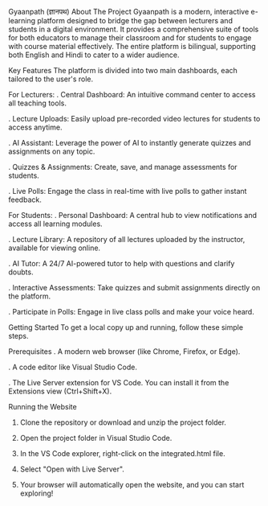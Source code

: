 Gyaanpath (ज्ञानपथ)
About The Project
Gyaanpath is a modern, interactive e-learning platform designed to bridge the gap between lecturers and students in a digital environment. It provides a comprehensive suite of tools for both educators to manage their classroom and for students to engage with course material effectively. The entire platform is bilingual, supporting both English and Hindi to cater to a wider audience.

Key Features
The platform is divided into two main dashboards, each tailored to the user's role.

For Lecturers:
. Central Dashboard: An intuitive command center to access all teaching tools.

. Lecture Uploads: Easily upload pre-recorded video lectures for students to access anytime.

. AI Assistant: Leverage the power of AI to instantly generate quizzes and assignments on any topic.

. Quizzes & Assignments: Create, save, and manage assessments for students.

. Live Polls: Engage the class in real-time with live polls to gather instant feedback.

For Students:
. Personal Dashboard: A central hub to view notifications and access all learning modules.

. Lecture Library: A repository of all lectures uploaded by the instructor, available for viewing online.

. AI Tutor: A 24/7 AI-powered tutor to help with questions and clarify doubts.

. Interactive Assessments: Take quizzes and submit assignments directly on the platform.

. Participate in Polls: Engage in live class polls and make your voice heard.

Getting Started
To get a local copy up and running, follow these simple steps.

Prerequisites
. A modern web browser (like Chrome, Firefox, or Edge).

. A code editor like Visual Studio Code.

. The Live Server extension for VS Code. You can install it from the Extensions view (Ctrl+Shift+X).

Running the Website
1. Clone the repository or download and unzip the project folder.

2. Open the project folder in Visual Studio Code.

3. In the VS Code explorer, right-click on the integrated.html file.

4. Select "Open with Live Server".

5. Your browser will automatically open the website, and you can start exploring!
